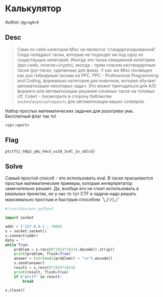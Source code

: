 # Калькулятор
Author: `@greg0r0`

## Desc

> Сама по себе категория Misc не является 'стандартизированной'. Сюда попадают таски, которые не подходят ни под одну из существущих категорий. Иногда это таски смешанной категории (ppc+web, reverse+crypto), иногда - прям совсем нестандартные таски (joy-таски, сделанные для фана). У нас же Misc посвящен как раз гибридным таскам на PPC. PPC - Professional Programming and Coding, формально категория для новичков, которая обучает автоматизации некоторых задач. Это может пригодиться для A/D формата или автоматизации решения сложных тасок на топовых ctf. Совет - посмотрите в сторону библиотек `socket`/`asyncio`/`requests` для автоматизации ваших солверов.

Набор простых математических задачек для разогрева ума. Бесплатный флаг так то!

`<ip>:<port>`

## Flag

```
ptctf{i_h0p3_y0u_h4v3_us3d_3v4l_1n_s0lv3}
```

## Solve
Самый простой способ - это использовать eval. В таске присылаются простые математические примеры, которые интерпретатор замечательно решает.  Да, вообще его не стоит использовать в реальных проектах, но у нас то тут CTF и задачи надо решать максимально простым и быстрым способом ¯\\_(ツ)\_/¯

```python
#!/usr/bin/env python3

import socket

addr = ('127.0.0.1', 7000)
s = socket.socket()
s.connect(addr)
data = ''
while True:
    problem = s.recv(8*1024*1024).decode().strip()
    print(problem, flush=True)
    answer = (str(eval(problem)) + "\n").encode()
    s.send(answer)
    result = s.recv(8*1024*1024)
    print(result, flush=True)
    if b"ptctf" in result:
        break

s.close()

```